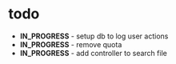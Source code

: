 # todo

- **IN_PROGRESS** - setup db to log user actions
- **IN_PROGRESS** - remove quota
- **IN_PROGRESS** - add controller to search file


